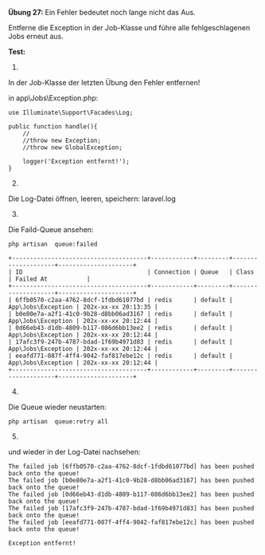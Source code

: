 **Übung 27:** Ein Fehler bedeutet noch lange nicht das Aus.

Entferne die Exception in der Job-Klasse und führe alle fehlgeschlagenen Jobs erneut aus.

**Test:**

1.
In der Job-Klasse der letzten Übung den Fehler entfernen!

in app\Jobs\Exception.php:

```
use Illuminate\Support\Facades\Log;

public function handle(){
	//
	//throw new Exception;
	//throw new GlobalException;
	
	logger('Exception entfernt!');
}
```

2.
Die Log-Datei öffnen, leeren, speichern:
laravel.log

3.
Die Faild-Queue ansehen:
```
php artisan  queue:failed
```

```
+--------------------------------------+------------+---------+--------------------+---------------------+
| ID                                   | Connection | Queue   | Class              | Failed At           |
+--------------------------------------+------------+---------+--------------------+---------------------+
| 6ffb0570-c2aa-4762-8dcf-1fdbd61077bd | redis      | default | App\Jobs\Exception | 202x-xx-xx 20:13:35 |
| b0e80e7a-a2f1-41c0-9b28-d8bb06ad3167 | redis      | default | App\Jobs\Exception | 202x-xx-xx 20:12:44 |
| 0d66eb43-d1db-4809-b117-086d6bb13ee2 | redis      | default | App\Jobs\Exception | 202x-xx-xx 20:12:44 |
| 17afc3f9-247b-4787-bdad-1f69b4971d83 | redis      | default | App\Jobs\Exception | 202x-xx-xx 20:12:44 |
| eeafd771-087f-4ff4-9042-faf817ebe12c | redis      | default | App\Jobs\Exception | 202x-xx-xx 20:12:44 |
+--------------------------------------+------------+---------+--------------------+---------------------+
```

4.
Die Queue wieder neustarten:

```
php artisan  queue:retry all
```

5.
und wieder in der Log-Datei nachsehen:

```
The failed job [6ffb0570-c2aa-4762-8dcf-1fdbd61077bd] has been pushed back onto the queue!
The failed job [b0e80e7a-a2f1-41c0-9b28-d8bb06ad3167] has been pushed back onto the queue!
The failed job [0d66eb43-d1db-4809-b117-086d6bb13ee2] has been pushed back onto the queue!
The failed job [17afc3f9-247b-4787-bdad-1f69b4971d83] has been pushed back onto the queue!
The failed job [eeafd771-087f-4ff4-9042-faf817ebe12c] has been pushed back onto the queue!

Exception entfernt!

```
